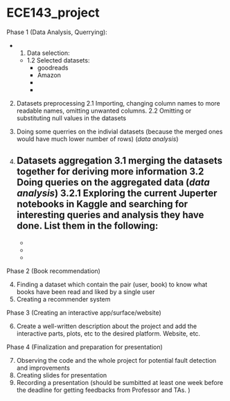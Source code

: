 # ECE143_project

Phase 1 (Data Analysis, Querrying):
- 1. Data selection:
    - 1.2 Selected datasets:<br>
        - goodreads
        - Amazon 
        -
        -
       
       
2. Datasets preprocessing
   2.1 Importing, changing column names to more readable names, omitting unwanted columns.
   2.2 Omitting or substituting null values in the datasets
   
3. Doing some querries on the indivial datasets (because the merged ones would have much lower number of rows) (*data analysis*)  
     
4. Datasets aggregation
  3.1 merging the datasets together for deriving more information
  3.2 Doing queries on the aggregated data (*data analysis*)
    3.2.1 Exploring  the current Juperter notebooks in Kaggle and searching for interesting queries and analysis they have done. List them in the following:
      - 
      -
      -
      -
     
     
Phase 2 (Book recommendation)

4. Finding a dataset which contain the pair (user, book) to know what books have been read and liked by a single user
5. Creating a recommender system


Phase 3 (Creating an interactive app/surface/website)

6. Create a well-written description about the project and add the interactive parts, plots, etc to the desired platform. Website, etc.


Phase 4 (Finalization and preparation for presentation)

7. Observing the code and the whole project for potential fault detection and improvements
8. Creating slides for presentation
9. Recording a presentation (should be sumbitted at least one week before the deadline for getting feedbacks from Professor and TAs. )





